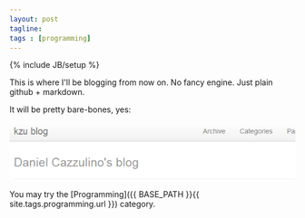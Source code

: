 ```yaml
---
layout: post
tagline: 
tags : [programming]
---
```

{% include JB/setup %}

This is where I'll be blogging from now on. No fancy engine. Just plain github + markdown.

It will be pretty bare-bones, yes:

![](bare-bones.png)

You may try the [Programming]({{ BASE_PATH }}{{ site.tags.programming.url }}) category.
